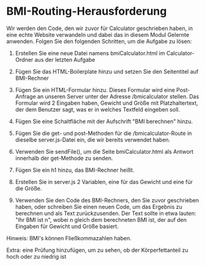 # BMI-Routing-Herausforderung

Wir werden den Code, den wir zuvor für Calculator geschrieben haben, in eine echte Website verwandeln und dabei das in diesem Modul Gelernte anwenden. Folgen Sie den folgenden Schritten, um die Aufgabe zu lösen:

1. Erstellen Sie eine neue Datei namens bmiCalculator.html im Calculator-Ordner aus der letzten Aufgabe 

2. Fügen Sie das HTML-Boilerplate hinzu und setzen Sie den Seitentitel auf BMI-Rechner

3. Fügen Sie ein HTML-Formular hinzu. Dieses Formular wird eine Post-Anfrage an unseren Server unter der Adresse /bmicalculator stellen. Das Formular wird 2 Eingaben haben, Gewicht und Größe mit Platzhaltertext, der dem Benutzer sagt, was er in welches Textfeld eingeben soll. 

4. Fügen Sie eine Schaltfläche mit der Aufschrift "BMI berechnen" hinzu.

5. Fügen Sie die get- und post-Methoden für die /bmicalculator-Route in dieselbe server.js-Datei ein, die wir bereits verwendet haben.

6. Verwenden Sie sendFile(), um die Seite bmiCalculator.html als Antwort innerhalb der get-Methode zu senden.

6. Fügen Sie ein h1 hinzu, das BMI-Rechner heißt.

7. Erstellen Sie in server.js 2 Variablen, eine für das Gewicht und eine für die Größe. 

8. Verwenden Sie den Code des BMI-Rechners, den Sie zuvor geschrieben haben, oder schreiben Sie einen neuen Code, um das Ergebnis zu berechnen und als Text zurückzusenden. Der Text sollte in etwa lauten: "Ihr BMI ist n", wobei n gleich dem berechneten BMI ist, der auf den Eingaben für Gewicht und Größe basiert.


Hinweis: BMI's können Fließkommazahlen haben.


Extra: eine Prüfung hinzufügen, um zu sehen, ob der Körperfettanteil zu hoch oder zu niedrig ist
